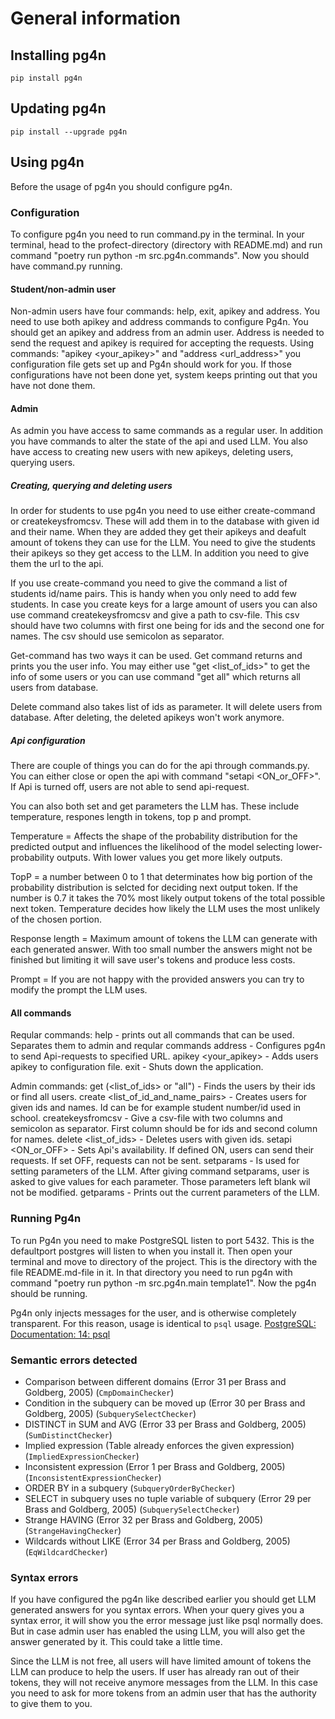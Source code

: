 # General information

## Installing pg4n

`pip install pg4n`

## Updating pg4n

`pip install --upgrade pg4n`

## Using pg4n

Before the usage of pg4n you should configure pg4n.

### Configuration

To configure pg4n you need to run command.py in the terminal. In your terminal, head to the profect-directory (directory with README.md) and run command "poetry run python -m src.pg4n.commands". Now you should have command.py running. 

#### Student/non-admin user

Non-admin users have four commands: help, exit, apikey and address. You need to use both apikey and address commands to configure Pg4n. You should get an apikey and address from an admin user. Address is needed to send the request and apikey is required for accepting the requests. Using commands: "apikey <your_apikey>" and "address <url_address>" you configuration file gets set up and Pg4n should work for you. If those configurations have not been done yet, system keeps printing out that you have not done them.

#### Admin

As admin you have access to same commands as a regular user. In addition you have commands to alter the state of the api and used LLM. You also have access to creating new users with new apikeys, deleting users, querying users. 

##### Creating, querying and deleting users

In order for students to use pg4n you need to use either create-command or createkeysfromcsv. These will add them in to the database with given id and their name. When they are added they get their apikeys and deafult amount of tokens they can use for the LLM. You need to give the students their apikeys so they get access to the LLM. In addition you need to give them the url to the api.

If you use create-command you need to give the command a list of students id/name pairs. This is handy when you only need to add few students. In case you create keys for a large amount of users you can also use command createkeysfromcsv and give a path to csv-file. This csv should have two columns with first one being for ids and the second one for names. The csv should use semicolon as separator.

Get-command has two ways it can be used. Get command returns and prints you the user info. You may either use "get <list_of_ids>" to get the info of some users or you can use command "get all" which returns all users from database.

Delete command also takes list of ids as parameter. It will delete users from database. After deleting, the deleted apikeys won't work anymore.

##### Api configuration

There are couple of things you can do for the api through commands.py. You can either close or open the api with command "setapi <ON_or_OFF>". If Api is turned off, users are not able to send api-request.

You can also both set and get parameters the LLM has. These include temperature, respones length in tokens, top p and prompt. 

Temperature = Affects the shape of the probability distribution for the predicted output and influences the likelihood of the model selecting lower-probability outputs. With lower values you get more likely outputs.  

TopP = a number between 0 to 1 that determinates how big portion of the probability distribution is selcted for deciding next output token. If the number is 0.7 it takes the 70% most likely output tokens of the total possible next token. Temperature decides how likely the LLM uses the most unlikely of the chosen portion.

Response length = Maximum amount of tokens the LLM can generate with each generated answer. With too small number the answers might not be finished but limiting it will save user's tokens and produce less costs.

Prompt = If you are not happy with the provided answers you can try to modify the prompt the LLM uses.


#### All commands

Reqular commands:
help - prints out all commands that can be used. Separates them to admin and reqular commands
address <url> - Configures pg4n to send Api-requests to specified URL.
apikey <your_apikey> - Adds users apikey to configuration file.
exit - Shuts down the application.

Admin commands:
get (<list_of_ids> or "all") - Finds the users by their ids or find all users.
create <list_of_id_and_name_pairs> - Creates users for given ids and names. Id can be for example student number/id used in school.
createkeysfromcsv - Give a csv-file with two columns and semicolon as separator. First column should be for ids and second column for names.
delete <list_of_ids> - Deletes users with given ids.
setapi <ON_or_OFF> - Sets Api's availability. If defined ON, users can send their requests. If set OFF, requests can not be sent.
setparams - Is used for setting parameters of the LLM. After giving command setparams, user is asked to give values for each parameter. Those parameters left blank wil not be modified.
getparams - Prints out the current parameters of the LLM.

### Running Pg4n

To run Pg4n you need to make PostgreSQL listen to port 5432. This is the defaultport postgres will listen to when you install it. Then open your terminal and move to directory of the project. This is the directory with the file README.md-file in it. In that directory you need to run pg4n with command "poetry run python -m src.pg4n.main template1". Now the pg4n should be running.

Pg4n only injects messages for the user, and is otherwise completely transparent. For this reason, usage is identical to `psql` usage. [PostgreSQL: Documentation: 14: psql](https://www.postgresql.org/docs/14/app-psql.html)

### Semantic errors detected

- Comparison between different domains (Error 31 per Brass and Goldberg, 2005) (`CmpDomainChecker`)
- Condition in the subquery can be moved up (Error 30 per Brass and Goldberg, 2005) (`SubquerySelectChecker`)
- DISTINCT in SUM and AVG (Error 33 per Brass and Goldberg, 2005) (`SumDistinctChecker`)
- Implied expression (Table already enforces the given expression) (`ImpliedExpressionChecker`)
- Inconsistent expression (Error 1 per Brass and Goldberg, 2005) (`InconsistentExpressionChecker`)
- ORDER BY in a subquery (`SubqueryOrderByChecker`)
- SELECT in subquery uses no tuple variable of subquery (Error 29 per Brass and Goldberg, 2005) (`SubquerySelectChecker`)
- Strange HAVING (Error 32 per Brass and Goldberg, 2005) (`StrangeHavingChecker`)
- Wildcards without LIKE (Error 34 per Brass and Goldberg, 2005) (`EqWildcardChecker`)


### Syntax errors

If you have configured the pg4n like described earlier you should get LLM generated answers for you syntax errors. When your query gives you a syntax error, it will show you the error message just like psql normally does. But in case admin user has enabled the using LLM, you will also get the answer generated by it. This could take a little time.

Since the LLM is not free, all users will have limited amount of tokens the LLM can produce to help the users. If user has already ran out of their tokens, they will not receive anymore messages from the LLM. In this case you need to ask for more tokens from an admin user that has the authority to give them to you.

